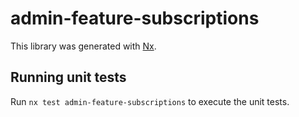 # admin-feature-subscriptions

This library was generated with [Nx](https://nx.dev).

## Running unit tests

Run `nx test admin-feature-subscriptions` to execute the unit tests.
